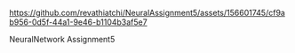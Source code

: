 

https://github.com/revathiatchi/NeuralAssignment5/assets/156601745/cf9ab956-0d5f-44a1-9e46-b1104b3af5e7

NeuralNetwork Assignment5
